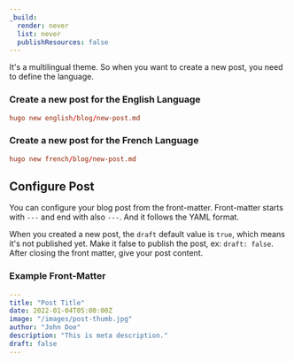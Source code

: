 ```yaml
---
_build:
  render: never
  list: never
  publishResources: false
---
```


It's a multilingual theme. So when you want to create a new post, you need to define the language.

### Create a new post for the English Language

```toml
hugo new english/blog/new-post.md
```

### Create a new post for the French Language

```toml
hugo new french/blog/new-post.md
```

## Configure Post

You can configure your blog post from the front-matter. Front-matter starts with `---` and end with also `---`. And it follows the YAML format.

When you created a new post, the `draft` default value is `true`, which means it's not published yet. Make it false to publish the post, ex: `draft: false`.
After closing the front matter, give your post content.

### Example Front-Matter

```yml
---
title: "Post Title"
date: 2022-01-04T05:00:00Z
image: "/images/post-thumb.jpg"
author: "John Doe"
description: "This is meta description."
draft: false
---
```
